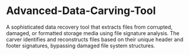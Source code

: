 # Advanced-Data-Carving-Tool
A sophisticated data recovery tool that extracts files from corrupted, damaged, or formatted storage media using file signature analysis. The carver identifies and reconstructs files based on their unique header and footer signatures, bypassing damaged file system structures.
